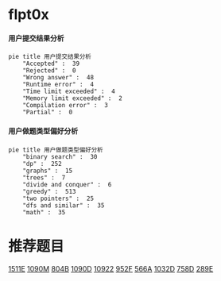 # flpt0x

<!-- tabs:start -->



#### **用户提交结果分析**

```mermaid
pie title 用户提交结果分析
    "Accepted" :  39
    "Rejected" :  0
    "Wrong answer" :  48
    "Runtime error" :  4
    "Time limit exceeded" :  4
    "Memory limit exceeded" :  2
    "Compilation error" :  3
    "Partial" :  0
```

#### **用户做题类型偏好分析**

```mermaid
pie title 用户做题类型偏好分析
    "binary search" :  30
    "dp" :  252
    "graphs" :  15
    "trees" :  7
    "divide and conquer" :  6
    "greedy" :  513
    "two pointers" :  25
    "dfs and similar" :  35
    "math" :  35
```



<!-- tabs:end -->
# 推荐题目
[1511E](https://codeforces.com/contest/1511/problem/E)
[1090M](https://codeforces.com/contest/1090/problem/M)
[804B](https://codeforces.com/contest/804/problem/B)
[1090D](https://codeforces.com/contest/1090/problem/D)
[10922](https://codeforces.com/contest/1092/problem/2)
[952F](https://codeforces.com/contest/952/problem/F)
[566A](https://codeforces.com/contest/566/problem/A)
[1032D](https://codeforces.com/contest/1032/problem/D)
[758D](https://codeforces.com/contest/758/problem/D)
[289E](https://codeforces.com/contest/289/problem/E)
